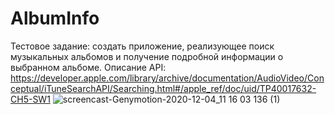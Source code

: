 # AlbumInfo
Тестовое задание: создать приложение, реализующее поиск музыкальных альбомов и получение подробной информации о выбранном альбоме.
Описание API: https://developer.apple.com/library/archive/documentation/AudioVideo/Conceptual/iTuneSearchAPI/Searching.html#/apple_ref/doc/uid/TP40017632-CH5-SW1
![screencast-Genymotion-2020-12-04_11 16 03 136 (1)](https://user-images.githubusercontent.com/36378352/101140929-a8952000-3624-11eb-8b90-6fd1d6ed8dd4.gif)
